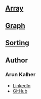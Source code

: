 
## [Array](https://github.com/arunkalher/DSA-Repo/tree/main/Array)

## [Graph](https://github.com/arunkalher/DSA-Repo/tree/main/Graph)

## [Sorting](https://github.com/arunkalher/DSA-Repo/tree/main/Sorting)


## Author
### Arun Kalher
- [LinkedIn](https://in.linkedin.com/in/arun-kalher-64117522a)
- [GitHub](https://www.github.com/arunkalher)

